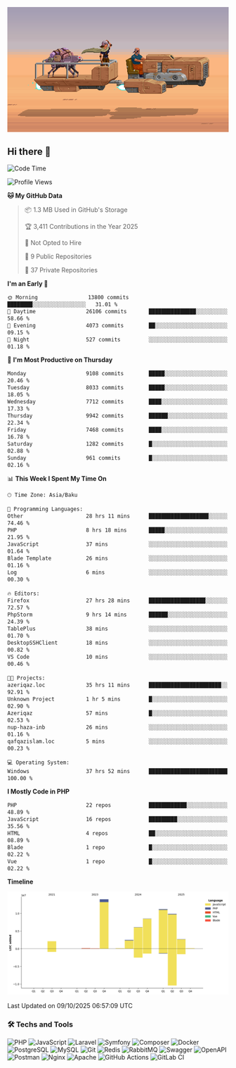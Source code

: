 <!--WALLPAPER-->
<p align='center'>
  <img src='assets/wallpapers/10.gif' alt='Banner'>
</p>
<!--/WALLPAPER-->

## Hi there 👋

<!--START_SECTION:waka-->
![Code Time](http://img.shields.io/badge/Code%20Time-425%20hrs%2047%20mins-blue)

![Profile Views](http://img.shields.io/badge/Profile%20Views-0-blue)

**🐱 My GitHub Data** 

> 📦 1.3 MB Used in GitHub's Storage 
 > 
> 🏆 3,411 Contributions in the Year 2025
 > 
> 🚫 Not Opted to Hire
 > 
> 📜 9 Public Repositories 
 > 
> 🔑 37 Private Repositories 
 > 
**I'm an Early 🐤** 

```text
🌞 Morning                13800 commits       ████████░░░░░░░░░░░░░░░░░   31.01 % 
🌆 Daytime                26106 commits       ███████████████░░░░░░░░░░   58.66 % 
🌃 Evening                4073 commits        ██░░░░░░░░░░░░░░░░░░░░░░░   09.15 % 
🌙 Night                  527 commits         ░░░░░░░░░░░░░░░░░░░░░░░░░   01.18 % 
```
📅 **I'm Most Productive on Thursday** 

```text
Monday                   9108 commits        █████░░░░░░░░░░░░░░░░░░░░   20.46 % 
Tuesday                  8033 commits        █████░░░░░░░░░░░░░░░░░░░░   18.05 % 
Wednesday                7712 commits        ████░░░░░░░░░░░░░░░░░░░░░   17.33 % 
Thursday                 9942 commits        ██████░░░░░░░░░░░░░░░░░░░   22.34 % 
Friday                   7468 commits        ████░░░░░░░░░░░░░░░░░░░░░   16.78 % 
Saturday                 1282 commits        █░░░░░░░░░░░░░░░░░░░░░░░░   02.88 % 
Sunday                   961 commits         █░░░░░░░░░░░░░░░░░░░░░░░░   02.16 % 
```


📊 **This Week I Spent My Time On** 

```text
🕑︎ Time Zone: Asia/Baku

💬 Programming Languages: 
Other                    28 hrs 11 mins      ███████████████████░░░░░░   74.46 % 
PHP                      8 hrs 18 mins       █████░░░░░░░░░░░░░░░░░░░░   21.95 % 
JavaScript               37 mins             ░░░░░░░░░░░░░░░░░░░░░░░░░   01.64 % 
Blade Template           26 mins             ░░░░░░░░░░░░░░░░░░░░░░░░░   01.16 % 
Log                      6 mins              ░░░░░░░░░░░░░░░░░░░░░░░░░   00.30 % 

🔥 Editors: 
Firefox                  27 hrs 28 mins      ██████████████████░░░░░░░   72.57 % 
PhpStorm                 9 hrs 14 mins       ██████░░░░░░░░░░░░░░░░░░░   24.39 % 
TablePlus                38 mins             ░░░░░░░░░░░░░░░░░░░░░░░░░   01.70 % 
DesktopSSHClient         18 mins             ░░░░░░░░░░░░░░░░░░░░░░░░░   00.82 % 
VS Code                  10 mins             ░░░░░░░░░░░░░░░░░░░░░░░░░   00.46 % 

🐱‍💻 Projects: 
azeriqaz.loc             35 hrs 11 mins      ███████████████████████░░   92.91 % 
Unknown Project          1 hr 5 mins         █░░░░░░░░░░░░░░░░░░░░░░░░   02.90 % 
Azeriqaz                 57 mins             █░░░░░░░░░░░░░░░░░░░░░░░░   02.53 % 
nup-haza-inb             26 mins             ░░░░░░░░░░░░░░░░░░░░░░░░░   01.16 % 
qafqazislam.loc          5 mins              ░░░░░░░░░░░░░░░░░░░░░░░░░   00.23 % 

💻 Operating System: 
Windows                  37 hrs 52 mins      █████████████████████████   100.00 % 
```

**I Mostly Code in PHP** 

```text
PHP                      22 repos            ████████████░░░░░░░░░░░░░   48.89 % 
JavaScript               16 repos            █████████░░░░░░░░░░░░░░░░   35.56 % 
HTML                     4 repos             ██░░░░░░░░░░░░░░░░░░░░░░░   08.89 % 
Blade                    1 repo              █░░░░░░░░░░░░░░░░░░░░░░░░   02.22 % 
Vue                      1 repo              █░░░░░░░░░░░░░░░░░░░░░░░░   02.22 % 
```



**Timeline**

![Lines of Code chart](https://raw.githubusercontent.com/feridnesibzade/feridnesibzade/main/assets/bar_graph.png)


 Last Updated on 09/10/2025 06:57:09 UTC
<!--END_SECTION:waka-->

### 🛠️ Techs and Tools

![PHP](https://img.shields.io/badge/PHP-777BB4?style=for-the-badge&logo=php&logoColor=white)
![JavaScript](https://img.shields.io/badge/JavaScript-F7DF1E?style=for-the-badge&logo=javascript&logoColor=000)
![Laravel](https://img.shields.io/badge/Laravel-F55247?style=for-the-badge&logo=laravel&logoColor=white)
![Symfony](https://img.shields.io/badge/Symfony-000000?style=for-the-badge&logo=symfony&logoColor=white)
![Composer](https://img.shields.io/badge/Composer-885630?style=for-the-badge&logo=composer&logoColor=white)
![Docker](https://img.shields.io/badge/Docker-2496ED?style=for-the-badge&logo=docker&logoColor=white)
![PostgreSQL](https://img.shields.io/badge/PostgreSQL-4169E1?style=for-the-badge&logo=postgresql&logoColor=white)
![MySQL](https://img.shields.io/badge/MySQL-4479A1?style=for-the-badge&logo=mysql&logoColor=white)
![Git](https://img.shields.io/badge/Git-F05032?style=for-the-badge&logo=git&logoColor=white)
![Redis](https://img.shields.io/badge/Redis-DC382D?style=for-the-badge&logo=redis&logoColor=white)
![RabbitMQ](https://img.shields.io/badge/RabbitMQ-FF6600?style=for-the-badge&logo=rabbitmq&logoColor=white)
![Swagger](https://img.shields.io/badge/Swagger-85EA2D?style=for-the-badge&logo=swagger&logoColor=black)
![OpenAPI](https://img.shields.io/badge/OpenAPI-6BA539?style=for-the-badge&logo=openapiinitiative&logoColor=white)
![Postman](https://img.shields.io/badge/Postman-FF6C37?style=for-the-badge&logo=postman&logoColor=white)
![Nginx](https://img.shields.io/badge/Nginx-009639?style=for-the-badge&logo=nginx&logoColor=white)
![Apache](https://img.shields.io/badge/Apache-D22128?style=for-the-badge&logo=apache&logoColor=white)
![GitHub Actions](https://img.shields.io/badge/GitHub%20Actions-2088FF?style=for-the-badge&logo=githubactions&logoColor=white)
![GitLab CI](https://img.shields.io/badge/GitLab%20CI-FC6D26?style=for-the-badge&logo=gitlab&logoColor=white)


